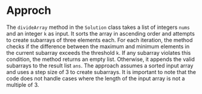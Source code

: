 # Approch
The `divideArray` method in the `Solution` class takes a list of integers `nums` and an integer `k` as input. It sorts the array in ascending order and attempts to create subarrays of three elements each. For each iteration, the method checks if the difference between the maximum and minimum elements in the current subarray exceeds the threshold `k`. If any subarray violates this condition, the method returns an empty list. Otherwise, it appends the valid subarrays to the result list `ans`. The approach assumes a sorted input array and uses a step size of 3 to create subarrays. It is important to note that the code does not handle cases where the length of the input array is not a multiple of 3.
